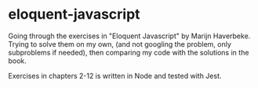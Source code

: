 # eloquent-javascript
Going through the exercises in "Eloquent Javascript" by Marijn Haverbeke. Trying to solve them on my own, (and not googling the problem, only subproblems if needed), then comparing my code with the solutions in the book. 

Exercises in chapters 2-12 is written in Node and tested with Jest.
